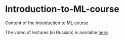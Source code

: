 # Introduction-to-ML-course
Content of the Introduction to ML course

The video of lectures (in Russian) is available [here](https://vk.com/videos-188533997?section=album_1).
